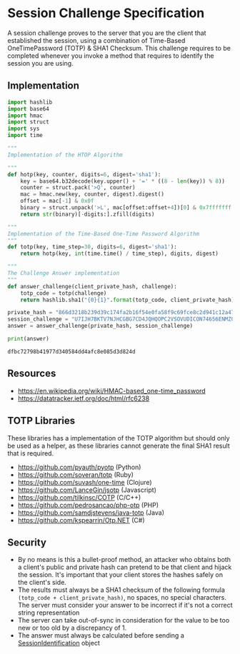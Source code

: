 # Session Challenge Specification

A session challenge proves to the server that you are the client that
established the session, using a combination of Time-Based 
OneTimePassword (TOTP) & SHA1 Checksum. This challenge requires to
be completed whenever you invoke a method that requires to identify
the session you are using.

## Implementation

```python
import hashlib
import base64
import hmac
import struct
import sys
import time

"""
Implementation of the HTOP Algorithm 

"""
def hotp(key, counter, digits=6, digest='sha1'):
    key = base64.b32decode(key.upper() + '=' * ((8 - len(key)) % 8))
    counter = struct.pack('>Q', counter)
    mac = hmac.new(key, counter, digest).digest()
    offset = mac[-1] & 0x0f
    binary = struct.unpack('>L', mac[offset:offset+4])[0] & 0x7fffffff
    return str(binary)[-digits:].zfill(digits)

"""
Implementation of the Time-Based One-Time Password Algorithm
"""
def totp(key, time_step=30, digits=6, digest='sha1'):
    return hotp(key, int(time.time() / time_step), digits, digest)

"""
The Challenge Answer implementation
"""
def answer_challenge(client_private_hash, challenge):
    totp_code = totp(challenge)
    return hashlib.sha1("{0}{1}".format(totp_code, client_private_hash).encode()).hexdigest()

private_hash = "866d3218b239d39c174fa2b16f54e0fa58f9c69fce8c2d941c12a47a7bc75229"
session_challenge = "U7IJH7BKTV7NJHCGBG7CD4JQHQOPC2VSOVUDICON74656ENMZGZINUL537KH4VCC"
answer = answer_challenge(private_hash, session_challenge)

print(answer)
```

```
dfbc72798b41977d340584dd4afc8e085d3d824d
```

## Resources
 - https://en.wikipedia.org/wiki/HMAC-based_one-time_password
 - https://datatracker.ietf.org/doc/html/rfc6238

## TOTP Libraries
These libraries has a implementation of the TOTP algorithm but should
only be used as a helper, as these libraries cannot generate the final
SHA1 result that is required.

 - https://github.com/pyauth/pyotp (Python)
 - https://github.com/soveran/totp (Ruby)
 - https://github.com/suvash/one-time (Clojure)
 - https://github.com/LanceGin/jsotp (Javascript)
 - https://github.com/tilkinsc/COTP (C/C++)
 - https://github.com/pedrosancao/php-otp (PHP)
 - https://github.com/samdjstevens/java-totp (Java)
 - https://github.com/kspearrin/Otp.NET (C#)

## Security

 - By no means is this a bullet-proof method, an attacker who obtains both
   a client's public and private hash can pretend to be that client and
   hijack the session. It's important that your client stores the hashes
   safely on the client's side.
 - The results must always be a SHA1 checksum of the following formula
   `(totp_code + client_private_hash)`, no spaces, no special characters.
   The server must consider your answer to be incorrect if it's not a
   correct string representation
 - The server can take out-of-sync in consideration for the value to be
   too new or too old by a discrepancy of 1.
 - The answer must always be calculated before sending a 
   [SessionIdentification](../Objects/SessionIdentification.md) object
